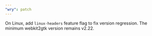 ```yaml
---
"wry": patch
---
```


On Linux, add `linux-headers` feature flag to fix version regression. The minimum webkit2gtk version remains v2.22.
